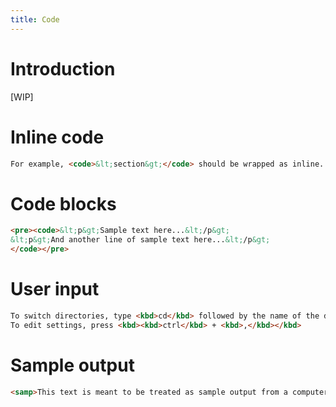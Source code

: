 ```yaml
---
title: Code
---
```


# Introduction

[WIP]

# Inline code

```html
For example, <code>&lt;section&gt;</code> should be wrapped as inline.
```

# Code blocks

```html
<pre><code>&lt;p&gt;Sample text here...&lt;/p&gt;
&lt;p&gt;And another line of sample text here...&lt;/p&gt;
</code></pre>
```

# User input

```html
To switch directories, type <kbd>cd</kbd> followed by the name of the directory.<br>
To edit settings, press <kbd><kbd>ctrl</kbd> + <kbd>,</kbd></kbd>
```

# Sample output

```html
<samp>This text is meant to be treated as sample output from a computer program.</samp>
```
